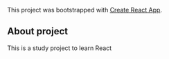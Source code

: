 This project was bootstrapped with [Create React App](https://github.com/facebook/create-react-app).

## About project

This is a study project to learn React
